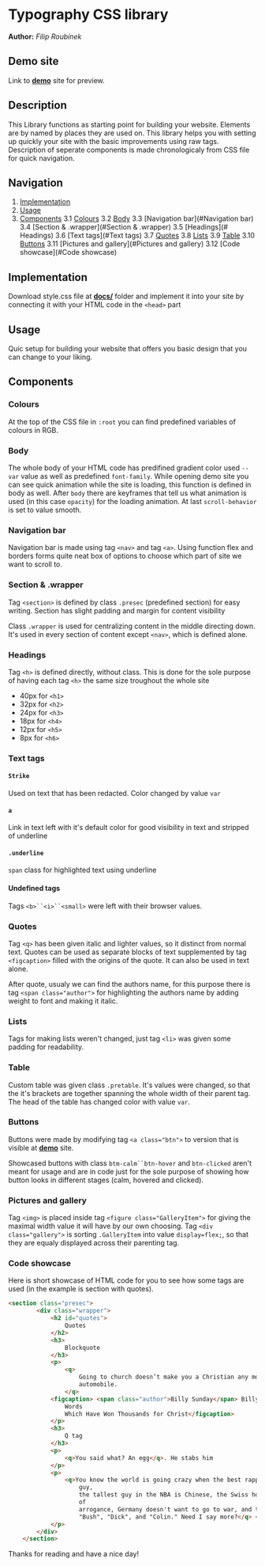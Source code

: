# Typography CSS library
**Author:** *Filip Roubínek*

## Demo site
Link to **[demo](https://pslib-cz.github.io/2022l4web-css-typographic-library-FilipRoubinek/)** site for preview.

## Description
This Library functions as starting point for building your website. Elements are by named by places they are used on. This library helps you with setting up quickly your site with the basic improvements using raw tags. Description of seperate components is made chronologicaly from CSS file for quick navigation.
## Navigation
1. [Implementation](#Implementation)
2. [Usage](#Usage)
3. [Components](#Components)
   3.1 [Colours](#Colours)
   3.2 [Body](#Body)
   3.3 [Navigation bar](#Navigation bar)
   3.4 [Section & .wrapper](#Section & .wrapper)
   3.5 [Headings](# Headings)
   3.6 [Text tags](#Text tags)
   3.7 [Quotes](#Quotes)
   3.8 [Lists](#Lists)
   3.9 [Table](#Table)
   3.10 [Buttons](#Buttons)
   3.11 [Pictures and gallery](#Pictures and gallery)
   3.12 [Code showcase](#Code showcase)
  
## Implementation
Download style.css file at **[docs/](https://github.com/pslib-cz/2022l4web-css-typographic-library-FilipRoubinek)** folder and implement it into your site by connecting it with your HTML code in the `<head>` part

## Usage
Quic setup for building your website that offers you basic design that you can change to your liking.

## Components

### Colours
At the top of the CSS file in `:root` you can find predefined variables of colours in RGB.

### Body
The whole body of your HTML code has predifined gradient color used `--var` value as well as predefined `font-family`. While opening demo site you can see quick animation while the site is loading, this function is defined in body as well. After `body` there are keyframes that tell us what animation is used (in this case `opacity`) for the loading animation. At last `scroll-behavior` is set to value smooth.

### Navigation bar
Navigation bar is made using tag `<nav>` and tag `<a>`. Using function flex and borders forms quite neat box of options to choose which part of site we want to scroll to.

### Section & .wrapper
Tag `<section>` is defined by class `.presec` (predefined section) for easy writing. Section has slight padding and margin for content visibility

Class `.wrapper` is used for centralizing content in the middle directing down. It's used in every section of content except `<nav>`, which is defined alone.

### Headings
Tag `<h>` is defined directly, without class. This is done for the sole purpose of having each tag `<h>` the same size troughout the whole site

* 40px for `<h1>`
* 32px for `<h2>`
* 24px for `<h3>`
* 18px for `<h4>`
* 12px for `<h5>`
* 8px for `<h6>`

### Text tags
#### `Strike`
Used on text that has been redacted. Color changed by value `var`
#### `a`
Link in text left with it's default color for good visibility in text and stripped of underline
#### `.underline`
`span` class for highlighted text using underline
#### Undefined tags
Tags `<b>``<i>``<small>` were left with their browser values.

### Quotes
Tag `<q>` has been given italic and lighter values, so it distinct from normal text. Quotes can be used as separate blocks of text supplemented by tag `<figcaption>` filled with the origins of the quote. It can also be used in text alone.

After quote, usualy we can find the authors name, for this purpose there is tag `<span class="author">` for highlighting the authors name by adding weight to font and making it italic.

### Lists
Tags for making lists weren't changed, just tag `<li>` was given some padding for readability.

### Table
Custom table was given class `.pretable`. It's values were changed, so that the it's brackets are together spanning the whole width of their parent tag. The head of the table has changed color with value `var`.

### Buttons
Buttons were made by modifying tag `<a class="btn">` to version that is visible at **[demo](https://pslib-cz.github.io/2022l4web-css-typographic-library-FilipRoubinek/)** site.

Showcased buttons with class `btm-calm``btn-hover` and `btn-clicked` aren't meant for usage and are in code just for the sole purpose of showing how button looks in different stages (calm, hovered and clicked).

### Pictures and gallery
Tag `<img>` is placed inside tag `<figure class="GalleryItem">` for giving the maximal width value it will have by our own choosing. Tag `<div class="gallery">` is sorting `.GalleryItem` into value `display=flex;`, so that they are equaly displayed across their parenting tag.

### Code showcase
Here is short showcase of HTML code for you to see how some tags are used (in the example is section with quotes).
```html
<section class="presec">
        <div class="wrapper">
            <h2 id="quotes">
                Quotes
            </h2>
            <h3>
                Blockquote
            </h3>
            <p>
                <q>
                    Going to church doesn’t make you a Christian any more than going to a garage makes you an
                    automobile.
                </q>
            <figcaption> <span class="author">Billy Sunday</span> Billy Sunday, the Man and His Message: With His Own
                Words
                Which Have Won Thousands for Christ</figcaption>
            </p>
            <h3>
                Q tag
            </h3>
            <p>
                <q>You said what? An egg</q>. He stabs him
            </p>
            <p>
                <q>You know the world is going crazy when the best rapper is a white guy, the best golfer is a black
                    guy,
                    the tallest guy in the NBA is Chinese, the Swiss hold the America's Cup, France is accusing the U.S.
                    of
                    arrogance, Germany doesn't want to go to war, and the three most powerful men in America are named
                    "Bush", "Dick", and "Colin." Need I say more?</q> <span class="author">Chris Rock</span>
            </p>
        </div>
    </section>
```
Thanks for reading and have a nice day!
